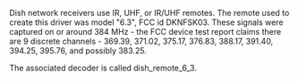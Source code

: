 Dish network receivers use IR, UHF, or IR/UHF remotes. The remote used to create
this driver was model "6.3", FCC id DKNFSK03. These signals were captured 
on or around 384 MHz - the FCC device test report claims there are 9 discrete
channels - 369.39, 371.02, 375.17, 376.83, 388.17, 391.40, 394.25, 395.76, and
possibly 383.25. 

The associated decoder is called dish_remote_6_3.
